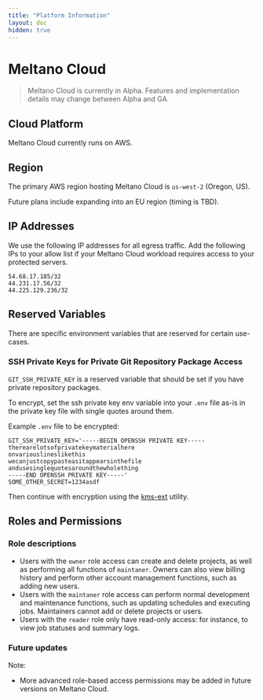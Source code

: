 ```yaml
---
title: "Platform Information"
layout: doc
hidden: true
---
```


# Meltano Cloud

> Meltano Cloud is currently in Alpha. Features and implementation details may change between Alpha and GA.

## Cloud Platform

Meltano Cloud currently runs on AWS.

## Region

The primary AWS region hosting Meltano Cloud is `us-west-2` (Oregon, US).

Future plans include expanding into an EU region (timing is TBD).

## IP Addresses

We use the following IP addresses for all egress traffic.
Add the following IPs to your allow list if your Meltano Cloud workload requires access to your protected servers.

```
54.68.17.185/32
44.231.17.56/32
44.225.129.236/32
```

## Reserved Variables

There are specific environment variables that are reserved for certain use-cases.

### SSH Private Keys for Private Git Repository Package Access

`GIT_SSH_PRIVATE_KEY` is a reserved variable that should be set if you have private repository packages.

To encrypt, set the ssh private key env variable into your `.env` file as-is in the private key file with single quotes
around them.

Example `.env` file to be encrypted:

```
GIT_SSH_PRIVATE_KEY='-----BEGIN OPENSSH PRIVATE KEY-----
therearelotsofprivatekeymaterialhere
onvariouslineslikethis
wecanjustcopypasteasitappearsinthefile
andusesinglequotesaroundthewholething
-----END OPENSSH PRIVATE KEY-----'
SOME_OTHER_SECRET=1234asdf
```

Then continue with encryption using the [kms-ext](https://github.com/meltano/kms-ext) utility.

## Roles and Permissions

### Role descriptions

- Users with the `owner` role access can create and delete projects, as well as performing all functions of `maintaner`. Owners can also view billing history and perform other account management functions, such as adding new users.
- Users with the `maintaner` role access can perform normal development and maintenance functions, such as updating schedules and executing jobs. Maintainers cannot add or delete projects or users.
- Users with the `reader` role only have read-only access: for instance, to view job statuses and summary logs.

### Future updates

Note:

- More advanced role-based access permissions may be added in future versions on Meltano Cloud.
